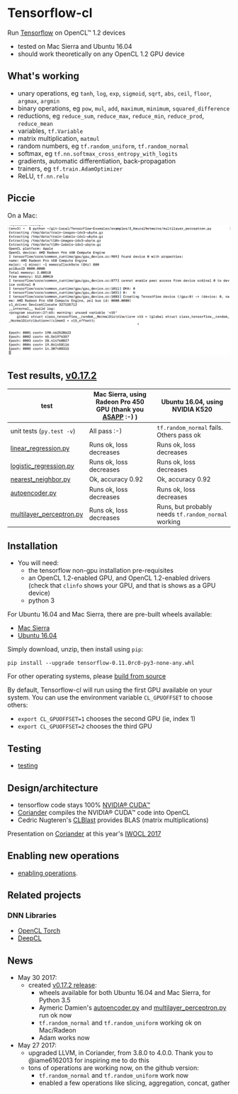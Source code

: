 # Tensorflow-cl

Run [Tensorflow](https://github.com/tensorflow/tensorflow) on OpenCL™ 1.2 devices

- tested on Mac Sierra and Ubuntu 16.04
- should work theoretically on any OpenCL 1.2 GPU device

## What's working

- unary operations, eg `tanh`, `log`, `exp`, `sigmoid`, `sqrt`, `abs`, `ceil`, `floor`, `argmax`, `argmin`
- binary operations, eg `pow`, `mul`, `add`, `maximum`, `minimum`, `squared_difference`
- reductions, eg `reduce_sum`, `reduce_max`, `reduce_min`, `reduce_prod`, `reduce_mean`
- variables, `tf.Variable`
- matrix multiplication, `matmul`
- random numbers, eg `tf.random_uniform`, `tf.random_normal`
- softmax, eg `tf.nn.softmax_cross_entropy_with_logits`
- gradients, automatic differentiation, back-propagation
- trainers, eg `tf.train.AdamOptimizer`
- ReLU, `tf.nn.relu`

## Piccie

On a Mac:

<img src="doc/img/multilayerperceptron.png" />

## Test results, [v0.17.2](https://github.com/hughperkins/tensorflow-cl/releases/tag/v0.17.2)

| test | Mac Sierra, using Radeon Pro 450 GPU (thank you [ASAPP](http://asapp.com) :-) ) | Ubuntu 16.04, using NVIDIA K520 |
|----- |-------|-------|
| unit tests (`py.test -v`) | All pass :-) | `tf.random_normal` fails. Others pass ok |
| [linear_regression.py](https://github.com/hughperkins/TensorFlow-Examples/blob/enforce-gpu/examples/2_BasicModels/linear_regression.py) |  Runs ok, loss decreases  | Runs ok, loss decreases |
| [logistic_regression.py](https://github.com/hughperkins/TensorFlow-Examples/blob/enforce-gpu/examples/2_BasicModels/logistic_regression.py) |  Runs ok, loss decreases | Runs ok, loss decreases |
| [nearest_neighbor.py](https://github.com/hughperkins/TensorFlow-Examples/blob/enforce-gpu/examples/2_BasicModels/nearest_neighbor.py) |  Ok, accuracy 0.92 | Ok, accuracy 0.92 |
| [autoencoder.py](https://github.com/hughperkins/TensorFlow-Examples/blob/enforce-gpu/examples/3_NeuralNetworks/autoencoder.py)| Runs ok, loss decreases | Runs ok, loss decreases |
| [multilayer_perceptron.py](https://github.com/hughperkins/TensorFlow-Examples/blob/enforce-gpu/examples/3_NeuralNetworks/multilayer_perceptron.py) | Runs ok, loss decreases | Runs, but probably needs `tf.random_normal` working |

## Installation 

- You will need:
  - the tensorflow non-gpu installation pre-requisites
  - an OpenCL 1.2-enabled GPU, and OpenCL 1.2-enabled drivers (check that `clinfo` shows your GPU, and that is shows as a GPU device)
  - python 3

For Ubuntu 16.04 and Mac Sierra, there are pre-built wheels available:

- [Mac Sierra](https://github.com/hughperkins/tensorflow-cl/releases/download/v0.17.2/tensorflow-cl-v0.17.2-macsierra-python3.zip)
- [Ubuntu 16.04](https://github.com/hughperkins/tensorflow-cl/releases/download/v0.17.2/tensorflow-cl-v0.17.2-ubuntu1604-python3.zip)

Simply download, unzip, then install using `pip`:
```
pip install --upgrade tensorflow-0.11.0rc0-py3-none-any.whl
```

For other operating systems, please [build from source](doc/build-from-source.md)

By default, Tensorflow-cl will run using the first GPU available on your system. You can use the environment variable `CL_GPUOFFSET` to choose others:

- `export CL_GPUOFFSET=1` chooses the second GPU (ie, index 1)
- `export CL_GPUOFFSET=2` chooses the third GPU

## Testing

- [testing](doc/testing.md)

## Design/architecture

- tensorflow code stays 100% [NVIDIA® CUDA™](https://www.nvidia.com/object/cuda_home_new.html)
- [Coriander](https://github.com/hughperkins/Coriander) compiles the NVIDIA® CUDA™ code into OpenCL
- Cedric Nugteren's [CLBlast](https://github.com/CNugteren/CLBlast) provides BLAS (matrix multiplications)

Presentation on [Coriander](https://github.com/hughperkins/Coriander) at this year's [IWOCL 2017](wocl.org/iwocl-2017/conference-program/)

## Enabling new operations

- [enabling operations](doc/enabling-operations.md).

## Related projects

### DNN Libraries
- [OpenCL Torch](https://github.com/hughperkins/distro-cl)
- [DeepCL](https://github.com/hughperkins/DeepCL)

## News

- May 30 2017:
  - created [v0.17.2 release](https://github.com/hughperkins/tensorflow-cl/releases/tag/v0.17.2):
    - wheels available for both Ubuntu 16.04 and Mac Sierra, for Python 3.5
    - Aymeric Damien's [autoencoder.py](https://github.com/hughperkins/TensorFlow-Examples/blob/enforce-gpu/examples/3_NeuralNetworks/autoencoder.py) and [multilayer_perceptron.py](https://github.com/hughperkins/TensorFlow-Examples/blob/enforce-gpu/examples/3_NeuralNetworks/autoencoder.py) run ok now
    - `tf.random_normal` and `tf.random_uniform` working ok on Mac/Radeon
    - Adam works now
- May 27 2017:
  - upgraded LLVM, in Coriander, from 3.8.0 to 4.0.0. Thank you to @iame6162013 for inspiring me to do this
  - tons of operations are working now, on the github version:
    - `tf.random_normal` and `tf.random_uniform` work now
    - enabled a few operations like slicing, aggregation, concat, gather
